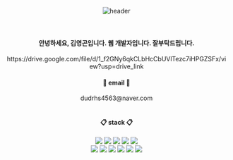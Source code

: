 <div align="center">
  
  ![header](https://capsule-render.vercel.app/api?type=waving&text=Hello%200gon's%20World!&animation=fadeIn&color=random)
  <br/>
  <br/>
  <br/>
  <h4>안녕하세요, 김영곤입니다. 웹 개발자입니다. 잘부탁드립니다.</h4>
  https://drive.google.com/file/d/1_f2GNy6qkCLbHcCbUVlTezc7iHPGZSFx/view?usp=drive_link
  <h4>📧 email 📧</h4>
  dudrhs4563@naver.com
  <br/>
  <br/>
  <h4>📋 stack 📋</h4>
  <img src="https://img.shields.io/badge/JAVA-007396?style=for-the-badge&logo=Java&logoColor=white">
  <img src="https://img.shields.io/badge/JavaScript-F7DF1E?style=for-the-badge&logo=JavaScript&logoColor=white">
  <img src="https://img.shields.io/badge/Spring-6DB33F?style=for-the-badge&logo=Spring&logoColor=white">
  <img src="https://img.shields.io/badge/HTML5-E34F26?style=for-the-badge&logo=HTML5&logoColor=white">
  <img src="https://img.shields.io/badge/CSS3-1572B6?style=for-the-badge&logo=CSS3&logoColor=white"> <br>
  <img src="https://img.shields.io/badge/MySQL-4479A1?style=for-the-badge&logo=MySQL&logoColor=white">
  <img src="https://img.shields.io/badge/aws-232F3E?style=for-the-badge&logo=Amazon aws&logoColor=white">
  <img src="https://img.shields.io/badge/Eclipse-2C2255?style=for-the-badge&logo=Eclipse%20IDE&logoColor=white">
  <img src="https://img.shields.io/badge/github-181717?style=for-the-badge&logo=github&logoColor=white">
  <img src="https://img.shields.io/badge/VSCode-007ACC?style=for-the-badge&logo=VisualStudioCode&logoColor=white">
  <img src="https://img.shields.io/badge/AWS-E34F26?style=for-the-badge&logo=AWS&logoColor=white">
  <br/>



</div>
